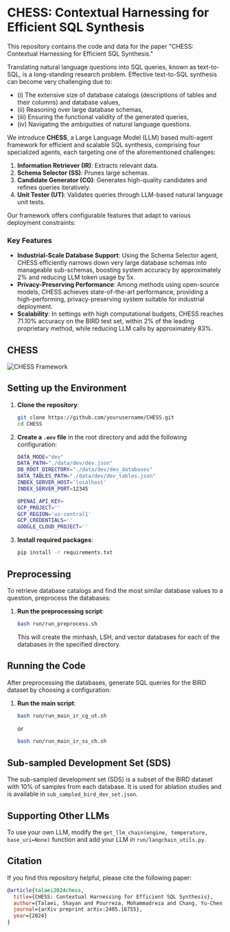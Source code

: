 # CHESS: Contextual Harnessing for Efficient SQL Synthesis

This repository contains the code and data for the paper "CHESS: Contextual Harnessing for Efficient SQL Synthesis."

Translating natural language questions into SQL queries, known as text-to-SQL, is a long-standing research problem. Effective text-to-SQL synthesis can become very challenging due to:

- (i) The extensive size of database catalogs (descriptions of tables and their columns) and database values,
- (ii) Reasoning over large database schemas,
- (iii) Ensuring the functional validity of the generated queries,
- (iv) Navigating the ambiguities of natural language questions.

We introduce **CHESS**, a Large Language Model (LLM) based multi-agent framework for efficient and scalable SQL synthesis, comprising four specialized agents, each targeting one of the aforementioned challenges:

1. **Information Retriever (IR)**: Extracts relevant data.
2. **Schema Selector (SS)**: Prunes large schemas.
3. **Candidate Generator (CG)**: Generates high-quality candidates and refines queries iteratively.
4. **Unit Tester (UT)**: Validates queries through LLM-based natural language unit tests.

Our framework offers configurable features that adapt to various deployment constraints:

### Key Features

- **Industrial-Scale Database Support**: Using the Schema Selector agent, CHESS efficiently narrows down very large database schemas into manageable sub-schemas, boosting system accuracy by approximately 2% and reducing LLM token usage by 5x.
- **Privacy-Preserving Performance**: Among methods using open-source models, CHESS achieves state-of-the-art performance, providing a high-performing, privacy-preserving system suitable for industrial deployment.
- **Scalability**: In settings with high computational budgets, CHESS reaches 71.10% accuracy on the BIRD test set, within 2% of the leading proprietary method, while reducing LLM calls by approximately 83%.

## CHESS

![CHESS Framework](images/chess.jpg)

## Setting up the Environment

1. **Clone the repository**:

   ```bash
   git clone https://github.com/yourusername/CHESS.git
   cd CHESS
   ```

2. **Create a `.env` file** in the root directory and add the following configuration:

   ```bash
   DATA_MODE="dev"
   DATA_PATH="./data/dev/dev.json"
   DB_ROOT_DIRECTORY="./data/dev/dev_databases"
   DATA_TABLES_PATH="./data/dev/dev_tables.json"
   INDEX_SERVER_HOST='localhost'
   INDEX_SERVER_PORT=12345

   OPENAI_API_KEY=
   GCP_PROJECT=''
   GCP_REGION='us-central1'
   GCP_CREDENTIALS=''
   GOOGLE_CLOUD_PROJECT=''
   ```

3. **Install required packages**:
   ```bash
   pip install -r requirements.txt
   ```

## Preprocessing

To retrieve database catalogs and find the most similar database values to a question, preprocess the databases:

1. **Run the preprocessing script**:

   ```bash
   bash run/run_preprocess.sh
   ```

   This will create the minhash, LSH, and vector databases for each of the databases in the specified directory.

## Running the Code

After preprocessing the databases, generate SQL queries for the BIRD dataset by choosing a configuration:

1. **Run the main script**:

   ```bash
   bash run/run_main_ir_cg_ut.sh
   ```

   or

   ```bash
   bash run/run_main_ir_ss_ch.sh
   ```

## Sub-sampled Development Set (SDS)

The sub-sampled development set (SDS) is a subset of the BIRD dataset with 10% of samples from each database. It is used for ablation studies and is available in `sub_sampled_bird_dev_set.json`.

## Supporting Other LLMs

To use your own LLM, modify the `get_llm_chain(engine, temperature, base_uri=None)` function and add your LLM in `run/langchain_utils.py`.

## Citation

If you find this repository helpful, please cite the following paper:

```bibtex
@article{talaei2024chess,
  title={CHESS: Contextual Harnessing for Efficient SQL Synthesis},
  author={Talaei, Shayan and Pourreza, Mohammadreza and Chang, Yu-Chen and Mirhoseini, Azalia and Saberi, Amin},
  journal={arXiv preprint arXiv:2405.16755},
  year={2024}
}
```
